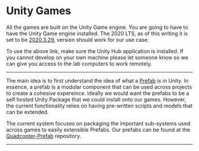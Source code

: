 # Unity Games

All the games are built on the Unity Game engine. You are going to have to have the Unity Game engine installed. The 2020 LTS, as of this writing it is set to be [2020.3.29](unityhub://2020.3.29f1/2ff179115da0), version should work for our use case.

To use the above link, make sure the Unity Hub application is installed. If you cannot develop on your own machine please let someone know so we can give you access to the lab computers to work remotely.

---
The main idea is to first understand the idea of what a [Prefab](https://docs.unity3d.com/Manual/Prefabs.html) is in Unity.  In essence, a prefab is a modular component that can be used across projects to create a cohesive expereince.
Ideally we would want the prefabs to be a self hosted Unity Package that we could install onto our games. However, the current functionality relies on having pre-written scripts and models that can be extended.

The current system focuses on packaging the important sub-systems used across games to easily extensible Prefabs. Our prefabs can be found at the [Quadcopter-Prefab](https://github.com/quadcopter-ar/Quadcopter-Prefabs) repository.

---
